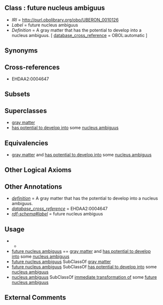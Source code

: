 
## Class : future nucleus ambiguus

 * *IRI* = http://purl.obolibrary.org/obo/UBERON_0010126
 * *Label* = future nucleus ambiguus
 * *Definition* = A gray matter that has the potential to develop into a nucleus ambiguus. [ [database_cross_reference](../../ef/oboInOwl#hasDbXref.md) = OBOL:automatic ]

## Synonyms


## Cross-references

 * EHDAA2:0004647

## Subsets


## Superclasses

 * [gray matter](../../UBERON/20/UBERON_0002020.md)
 * [has potential to develop into](../../RO/87/RO_0002387.md) some [nucleus ambiguus](../../UBERON/19/UBERON_0001719.md)

## Equivalencies

 * [gray matter](../../UBERON/20/UBERON_0002020.md) and [has potential to develop into](../../RO/87/RO_0002387.md) some [nucleus ambiguus](../../UBERON/19/UBERON_0001719.md)

## Other Logical Axioms


## Other Annotations

 * *[definition](../../IAO/15/IAO_0000115.md)* = A gray matter that has the potential to develop into a nucleus ambiguus.
 * *[database_cross_reference](../../ef/oboInOwl#hasDbXref.md)* = EHDAA2:0004647
 * *[rdf-schema#label](../../el/rdf-schema#label.md)* = future nucleus ambiguus

## Usage

 * -
 * [future nucleus ambiguus](../../UBERON/26/UBERON_0010126.md) == [gray matter](../../UBERON/20/UBERON_0002020.md) and [has potential to develop into](../../RO/87/RO_0002387.md) some [nucleus ambiguus](../../UBERON/19/UBERON_0001719.md)
 * [future nucleus ambiguus](../../UBERON/26/UBERON_0010126.md) SubClassOf [gray matter](../../UBERON/20/UBERON_0002020.md)
 * [future nucleus ambiguus](../../UBERON/26/UBERON_0010126.md) SubClassOf [has potential to develop into](../../RO/87/RO_0002387.md) some [nucleus ambiguus](../../UBERON/19/UBERON_0001719.md)
 * [nucleus ambiguus](../../UBERON/19/UBERON_0001719.md) SubClassOf [immediate transformation of](../../RO/95/RO_0002495.md) some [future nucleus ambiguus](../../UBERON/26/UBERON_0010126.md)

## External Comments


